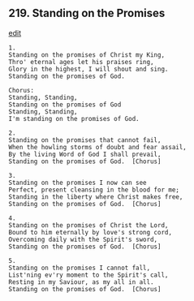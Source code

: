 
## 219.  Standing on the Promises
[edit](https://docs.google.com/document/d/1mCEwkAvh0r3XjRnNnH7hsa2A9Ma5iwez/edit?mode=html)



    1.
    Standing on the promises of Christ my King,
    Thro' eternal ages let his praises ring,
    Glory in the highest, I will shout and sing.
    Standing on the promises of God.

    Chorus:
    Standing, Standing, 
    Standing on the promises of God
    Standing, Standing,
    I'm standing on the promises of God.

    2.
    Standing on the promises that cannot fail,
    When the howling storms of doubt and fear assail,
    By the living Word of God I shall prevail,
    Standing on the promises of God.  [Chorus]

    3.
    Standing on the promises I now can see
    Perfect, present cleansing in the blood for me;
    Standing in the liberty where Christ makes free,
    Standing on the promises of God.  [Chorus]

    4.
    Standing on the promises of Christ the Lord,
    Bound to him eternally by love's strong cord,
    Overcoming daily with the Spirit's sword,
    Standing on the promises of God.  [Chorus]

    5.
    Standing on the promises I cannot fall,
    List'ning ev'ry moment to the Spirit's call,
    Resting in my Saviour, as my all in all. 
    Standing on the promises of God.  [Chorus]
